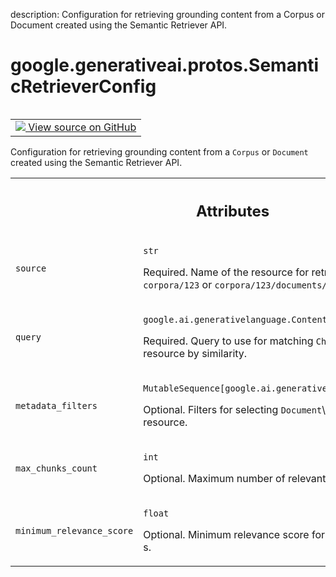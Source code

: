 description: Configuration for retrieving grounding content from a Corpus or Document created using the Semantic Retriever API.

<div itemscope itemtype="http://developers.google.com/ReferenceObject">
<meta itemprop="name" content="google.generativeai.protos.SemanticRetrieverConfig" />
<meta itemprop="path" content="Stable" />
</div>

# google.generativeai.protos.SemanticRetrieverConfig

<!-- Insert buttons and diff -->

<table class="tfo-notebook-buttons tfo-api nocontent" align="left">
<td>
  <a target="_blank" href="https://github.com/googleapis/google-cloud-python/tree/main/packages/google-ai-generativelanguage/google/ai/generativelanguage_v1beta/types/generative_service.py#L428-L480">
    <img src="https://www.tensorflow.org/images/GitHub-Mark-32px.png" />
    View source on GitHub
  </a>
</td>
</table>



Configuration for retrieving grounding content from a ``Corpus`` or ``Document`` created using the Semantic Retriever API.

<!-- Placeholder for "Used in" -->





<!-- Tabular view -->
 <table class="responsive fixed orange">
<colgroup><col width="214px"><col></colgroup>
<tr><th colspan="2"><h2 class="add-link">Attributes</h2></th></tr>

<tr>
<td>

`source`<a id="source"></a>

</td>
<td>

`str`

Required. Name of the resource for retrieval. Example:
``corpora/123`` or ``corpora/123/documents/abc``.

</td>
</tr><tr>
<td>

`query`<a id="query"></a>

</td>
<td>

`google.ai.generativelanguage.Content`

Required. Query to use for matching ``Chunk``\ s in the
given resource by similarity.

</td>
</tr><tr>
<td>

`metadata_filters`<a id="metadata_filters"></a>

</td>
<td>

`MutableSequence[google.ai.generativelanguage.MetadataFilter]`

Optional. Filters for selecting ``Document``\ s and/or
``Chunk``\ s from the resource.

</td>
</tr><tr>
<td>

`max_chunks_count`<a id="max_chunks_count"></a>

</td>
<td>

`int`

Optional. Maximum number of relevant ``Chunk``\ s to
retrieve.


</td>
</tr><tr>
<td>

`minimum_relevance_score`<a id="minimum_relevance_score"></a>

</td>
<td>

`float`

Optional. Minimum relevance score for retrieved relevant
``Chunk``\ s.


</td>
</tr>
</table>



